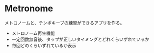 # Metronome

メトロノームと、テンポキープの練習ができるアプリを作る。
- メトロノーム再生機能
- 一定回数無音後、タップが正しいタイミングとどれくらいずれているか
- 毎回どのくらいずれているか表示
